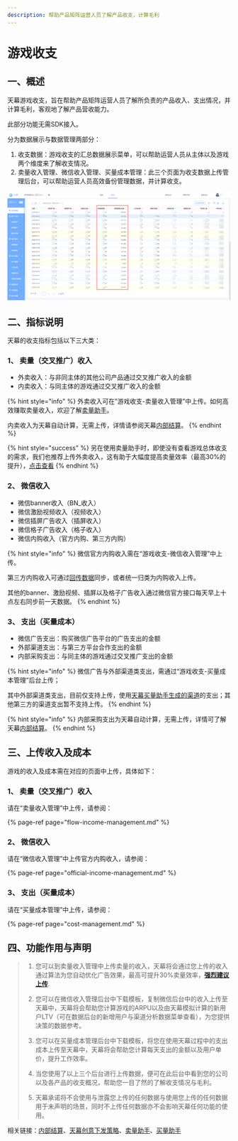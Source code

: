 ```yaml
---
description: 帮助产品矩阵运营人员了解产品收支，计算毛利
---
```


# 游戏收支

## 一、**概述**

天幕游戏收支，旨在帮助产品矩阵运营人员了解所负责的产品收入、支出情况，并计算毛利，客观地了解产品营收能力。

此部分功能无需SDK接入。

分为数据展示与数据管理两部分：

1. 收支数据：游戏收支的汇总数据展示菜单，可以帮助运营人员从主体以及游戏两个维度来了解收支情况。
2. 卖量收入管理、微信收入管理、买量成本管理：此三个页面为收支数据上传管理后台，可以帮助运营人员高效备份管理数据，并计算收支。

![&#x6E38;&#x620F;&#x6536;&#x652F;](../../.gitbook/assets/image%20%2892%29.png)

## 二、指标说明

天幕的收支指标包括以下三大类：

### **1、 卖量（交叉推广）收入**

* 外卖收入：与非同主体的其他公司产品通过交叉推广收入的金额
* 内卖收入：与同主体的游戏通过交叉推广收入的金额

{% hint style="info" %}
外卖收入可在”游戏收支-卖量收入管理”中上传。如何高效赚取卖量收入，欢迎了解[卖量助手](../../selling/)。

内卖收入为天幕自动计算，无需上传，详情请参阅天幕[内部结算](../internal-settlement.md)。
{% endhint %}

{% hint style="success" %}
另在使用卖量助手时，即使没有查看游戏总体收支的需求，我们也推荐上传外卖收入，这有助于大幅度提高卖量效率（最高30%的提升），[点击查看](../../selling/creative-strategy.md#4-wei-shen-me-jian-yi-shang-chuan-mai-liang-shou-ru)
{% endhint %}

### **2、 微信收入**

* 微信banner收入（BN\_收入）
* 微信激励视频收入（视频收入）
* 微信插屏广告收入（插屏收入）
* 微信格子广告收入（格子收入）
* 微信内购收入（官方内购、第三方内购）

{% hint style="info" %}
微信官方内购收入需在“游戏收支-微信收入管理”中上传。

第三方内购收入可通过[回传数据](../../game-data/dev-guide/pay.md)同步，或者统一归类为内购收入上传。

其他的banner、激励视频、插屏以及格子广告收入通过微信官方接口每天早上十点左右同步前一天数据。
{% endhint %}

### **3、 支出（买量成本）**

* 微信广告支出：购买微信广告平台的广告支出的金额
* 外部渠道支出：与第三方平台合作支出的金额
* 内部采购支出：与同主体的游戏通过交叉推广支出的金额

{% hint style="info" %}
微信广告与外部渠道类支出，需通过“游戏收支-买量成本管理”后台上传；

其中外部渠道类支出，目前仅支持上传，使用[天幕买量助手生成的渠道](../../channel/main-features/channel-management.md)的支出；其他第三方的渠道支出暂不支持上传。
{% endhint %}

{% hint style="info" %}
内部采购支出为天幕自动计算，无需上传，详情可了解天幕[内部结算](../internal-settlement.md)。
{% endhint %}

## 三、上传收入及成本

游戏的收入及成本需在对应的页面中上传，具体如下：

### 1、 卖量（交叉推广）收入

请在“卖量收入管理”中上传，请参阅：

{% page-ref page="flow-income-management.md" %}

### 2、 微信收入

请在“微信收入管理”中上传官方内购收入，请参阅：

{% page-ref page="official-income-management.md" %}

### **3、 支出（买量成本）**

请在“买量成本管理”中上传，请参阅：

{% page-ref page="cost-management.md" %}

## 四、功能作用与声明

> 1. 您可以到卖量收入管理中上传卖量的收入，天幕将会通过您上传的收入通过算法为您自动优化广告效果，最高可提升30%卖量效率，[**强烈建议上传**](../../selling/creative-strategy.md#4-wei-shen-me-jian-yi-shang-chuan-shou-ru).
>
> 2. 您可以在微信收入管理后台中下载模板，复制微信后台中的收入上传至天幕中，天幕将会帮助您计算游戏的ARPU以及由天幕模拟计算的新用户LTV（可在数据后台的新增用户与渠道分析数据菜单查看），为您提供决策的数据参考。
>
> 3. 您可以在买量成本管理后台中下载模板，将您在使用天幕过程中的支出成本上传至天幕中，天幕将会帮助您计算每天支出的金额以及用户单价，提升工作效率。
>
> 4. 当您使用了以上三个后台进行上传数据，便可在此后台中看到您的公司以及各产品的收支概况，帮助您一目了然的了解收支情况与毛利。
>
> 5. 天幕承诺将不会使用与泄露您上传的任何数据与使用您上传的任何数据用于未声明的场景，同时不上传任何数据亦不会影响天幕任何功能的使用。

相关链接：[内部结算](../internal-settlement.md)、[天幕创意下发策略](../../selling/creative-strategy.md)、[卖量助手](../../selling/)、[买量助手](../../channel/)

